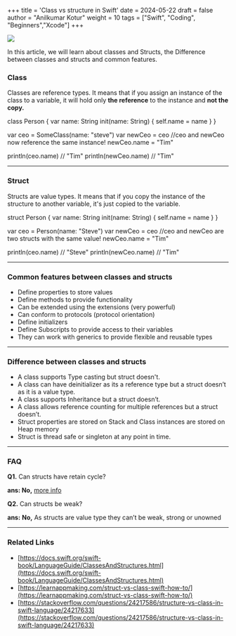 +++
title = 'Class vs structure in Swift'
date = 2024-05-22
draft = false
author = "Anilkumar Kotur"
weight = 10
tags = ["Swift", "Coding", "Beginners","Xcode"]
+++



![](https://cdn-images-1.medium.com/max/1600/1*kpF4-dWmpx0Ug7c3Dt2_gw.jpeg)

In this article, we will learn about classes and Structs, the Difference between classes and structs and common features.

### **Class**

Classes are reference types. It means that if you assign an instance of the class to a variable, it will hold only **the reference** to the instance and **not the copy.**

class Person {
    var name: String
    init(name: String) {
        self.name = name
    }
}

var ceo = SomeClass(name: "steve")
var newCeo = ceo 
//ceo and newCeo now reference the same instance!
newCeo.name = "Tim"

println(ceo.name) // "Tim"
println(newCeo.name) // "Tim"

---

### **Struct**

Structs are value types. It means that if you copy the instance of the structure to another variable, it's just copied to the variable.

struct Person {
    var name: String
    init(name: String) {
        self.name = name
    }
}

var ceo = Person(name: "Steve")
var newCeo = ceo 
//ceo and newCeo are two structs with the same value!
newCeo.name = "Tim"

println(ceo.name) // "Steve"
println(newCeo.name) // "Tim"


---
### Common features between classes and structs

*   Define properties to store values
*   Define methods to provide functionality
*   Can be extended using the extensions (very powerful)
*   Can conform to protocols (protocol orientation)
*   Define initializers
*   Define Subscripts to provide access to their variables
*   They can work with generics to provide flexible and reusable types

---

### Difference between classes and structs

*   A class supports Type casting but struct doesn't.
*   A class can have deinitializer as its a reference type but a struct doesn’t as it is a value type.
*   A class supports Inheritance but a struct doesn’t.
*   A class allows reference counting for multiple references but a struct doesn’t.
*   Struct properties are stored on Stack and Class instances are stored on Heap memory
*   Struct is thread safe or singleton at any point in time.

---

### FAQ

**Q1.** Can structs have retain cycle? 

**ans: No,** [more info](https://stackoverflow.com/questions/38457064/swift-structs-reference-count)

**Q2.** Can structs be weak? 

**ans:** **No,** As structs are value type they can’t be weak, strong or unowned

---

### Related Links

*   [https://docs.swift.org/swift-book/LanguageGuide/ClassesAndStructures.html](https://docs.swift.org/swift-book/LanguageGuide/ClassesAndStructures.html)
*   [https://learnappmaking.com/struct-vs-class-swift-how-to/](https://learnappmaking.com/struct-vs-class-swift-how-to/)
*   [https://stackoverflow.com/questions/24217586/structure-vs-class-in-swift-language/24217633](https://stackoverflow.com/questions/24217586/structure-vs-class-in-swift-language/24217633)
